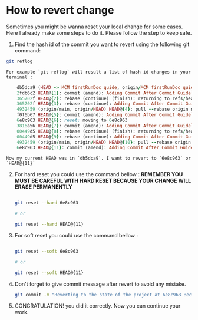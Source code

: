 # How to revert change

Sometimes you might be wanna reset your local change for some cases. Here I already make some steps to do it. Please follow the step to keep safe.

1. Find the hash id of the commit you want to revert using the following git command:
   
  ```bash
  git reflog
  ```

    For example `git reflog` will result a list of hash id changes in your terminal :

```ruby
    db5dca9 (HEAD -> MCM_firstRunDoc_guide, origin/MCM_firstRunDoc_guide) HEAD@{0}: commit (amend): Adding how to handle conflict after rebasing Guideline
    2fdb6c2 HEAD@{1}: commit (amend): Adding Commit After Commit Guideline
    365702f HEAD@{2}: rebase (continue) (finish): returning to refs/heads/MCM_firstRunDoc_guide
    365702f HEAD@{3}: rebase (continue): Adding Commit After Commit Guideline
    4932459 (origin/main, origin/HEAD) HEAD@{4}: pull --rebase origin main (start): checkout 493245994a8adee520c7055df2da205e9c693086
    f0f6b67 HEAD@{5}: commit (amend): Adding Commit After Commit Guideline
    6e8c963 HEAD@{6}: reset: moving to 6e8c963
    3816a56 HEAD@{7}: commit (amend): Adding Commit After Commit Guideline
    00449d5 HEAD@{8}: rebase (continue) (finish): returning to refs/heads/MCM_firstRunDoc_guide
    00449d5 HEAD@{9}: rebase (continue): Adding Commit After Commit Guideline
    4932459 (origin/main, origin/HEAD) HEAD@{10}: pull --rebase origin main (start): checkout 493245994a8adee520c7055df2da205e9c693086
    6e8c963 HEAD@{11}: commit (amend): Adding Commit After Commit Guideline
```
    Now my current HEAD was in `db5dca9`. I want to revert to `6e8c963` or `HEAD@{11}`

2. For hard reset you could use the command bellow : **REMEMBER YOU MUST BE CAREFUL WITH HARD RESET BECAUSE YOUR CHANGE WILL ERASE PERMANENTLY**
    
    ```bash
    
    git reset --hard 6e8c963
    
    # or

    git reset --hard HEAD@{11}

    ```

3. For soft reset you could use the command bellow : 
    
    ```bash
    
    git reset --soft 6e8c963
    
    # or

    git reset --soft HEAD@{11}

    ```

4. Don't forget to give commit message after revert to avoid any mistake. 

    ```bash
    git commit -m "Reverting to the state of the project at 6e8c963 Because missing something"
    ```

5. CONGRATULATION! you did it correctly. Now you can continue your work.


<!-- [![image.png](https://i.postimg.cc/tTXyqfpV/image.png)](https://postimg.cc/zLP4pxLJ) -->
